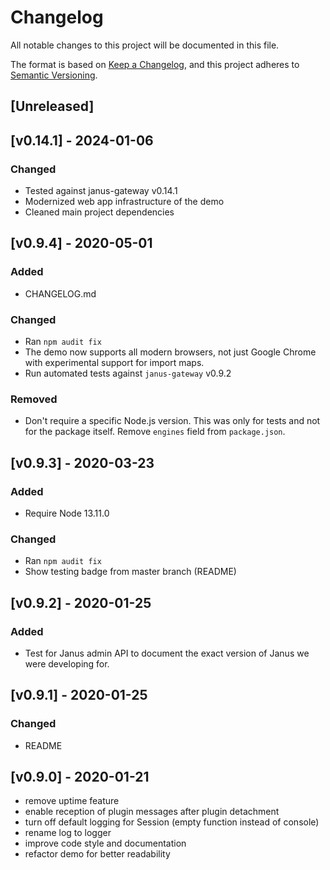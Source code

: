 # Changelog

All notable changes to this project will be documented in this file.

The format is based on [Keep a Changelog](https://keepachangelog.com/en/1.0.0/),
and this project adheres to [Semantic Versioning](https://semver.org/spec/v2.0.0.html).


## [Unreleased]


## [v0.14.1] - 2024-01-06

### Changed

- Tested against janus-gateway v0.14.1
- Modernized web app infrastructure of the demo
- Cleaned main project dependencies


## [v0.9.4] - 2020-05-01

### Added

- CHANGELOG.md

### Changed

- Ran `npm audit fix`
- The demo now supports all modern browsers, not just Google Chrome with experimental support for
  import maps.
- Run automated tests against `janus-gateway` v0.9.2

### Removed

- Don't require a specific Node.js version. This was only for tests and not for the package itself. Remove `engines` field from `package.json`.


## [v0.9.3] - 2020-03-23

### Added

- Require Node 13.11.0

### Changed

- Ran `npm audit fix`
- Show testing badge from master branch (README)


## [v0.9.2] - 2020-01-25

### Added

- Test for Janus admin API to document the exact version of Janus we were developing for.


## [v0.9.1] - 2020-01-25

### Changed

- README


## [v0.9.0] - 2020-01-21

- remove uptime feature
- enable reception of plugin messages after plugin detachment
- turn off default logging for Session (empty function instead of console)
- rename log to logger
- improve code style and documentation
- refactor demo for better readability
